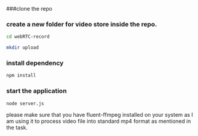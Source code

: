 ###clone the repo

### create a new folder for video store inside the repo.
```bash
cd webRTC-record
```
```bash
mkdir upload
```
### install dependency
```bash
npm install
```
### start the application
```bash
node server.js
```
please make sure that you have fluent-ffmpeg installed on your system as I am using it to process video file into standard mp4 format as mentioned in the task.
